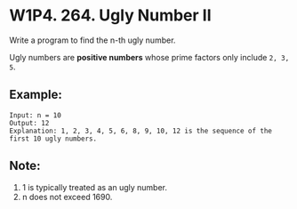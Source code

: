 # W1P4. 264. Ugly Number II

Write a program to find the n-th ugly number.

Ugly numbers are **positive numbers** whose prime factors only include `2, 3, 5`. 

## Example:
```
Input: n = 10
Output: 12
Explanation: 1, 2, 3, 4, 5, 6, 8, 9, 10, 12 is the sequence of the first 10 ugly numbers.
```

## Note:  

1. 1 is typically treated as an ugly number.
2. n does not exceed 1690.
